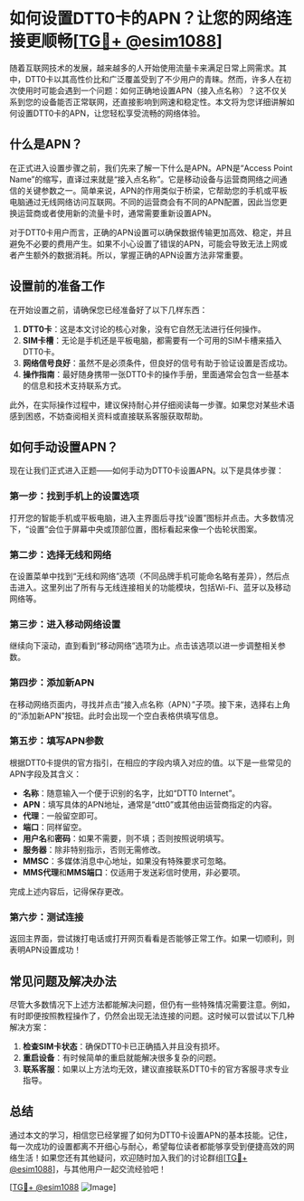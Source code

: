 # 如何设置DTT0卡的APN？让您的网络连接更顺畅[[TG💪+ @esim1088](https://t.me/s/esim1088)]

随着互联网技术的发展，越来越多的人开始使用流量卡来满足日常上网需求。其中，DTT0卡以其高性价比和广泛覆盖受到了不少用户的青睐。然而，许多人在初次使用时可能会遇到一个问题：如何正确地设置APN（接入点名称）？这不仅关系到您的设备能否正常联网，还直接影响到网速和稳定性。本文将为您详细讲解如何设置DTT0卡的APN，让您轻松享受流畅的网络体验。

## 什么是APN？

在正式进入设置步骤之前，我们先来了解一下什么是APN。APN是“Access Point Name”的缩写，直译过来就是“接入点名称”。它是移动设备与运营商网络之间通信的关键参数之一。简单来说，APN的作用类似于桥梁，它帮助您的手机或平板电脑通过无线网络访问互联网。不同的运营商会有不同的APN配置，因此当您更换运营商或者使用新的流量卡时，通常需要重新设置APN。

对于DTT0卡用户而言，正确的APN设置可以确保数据传输更加高效、稳定，并且避免不必要的费用产生。如果不小心设置了错误的APN，可能会导致无法上网或者产生额外的数据消耗。所以，掌握正确的APN设置方法非常重要。

## 设置前的准备工作

在开始设置之前，请确保您已经准备好了以下几样东西：

1. **DTT0卡**：这是本文讨论的核心对象，没有它自然无法进行任何操作。
2. **SIM卡槽**：无论是手机还是平板电脑，都需要有一个可用的SIM卡槽来插入DTT0卡。
3. **网络信号良好**：虽然不是必须条件，但良好的信号有助于验证设置是否成功。
4. **操作指南**：最好随身携带一张DTT0卡的操作手册，里面通常会包含一些基本的信息和技术支持联系方式。

此外，在实际操作过程中，建议保持耐心并仔细阅读每一步骤。如果您对某些术语感到困惑，不妨查阅相关资料或直接联系客服获取帮助。

## 如何手动设置APN？

现在让我们正式进入正题——如何手动为DTT0卡设置APN。以下是具体步骤：

### 第一步：找到手机上的设置选项
打开您的智能手机或平板电脑，进入主界面后寻找“设置”图标并点击。大多数情况下，“设置”会位于屏幕中央或顶部位置，图标看起来像一个齿轮状图案。

### 第二步：选择无线和网络
在设置菜单中找到“无线和网络”选项（不同品牌手机可能命名略有差异），然后点击进入。这里列出了所有与无线连接相关的功能模块，包括Wi-Fi、蓝牙以及移动网络等。

### 第三步：进入移动网络设置
继续向下滚动，直到看到“移动网络”选项为止。点击该选项以进一步调整相关参数。

### 第四步：添加新APN
在移动网络页面内，寻找并点击“接入点名称（APN）”子项。接下来，选择右上角的“添加新APN”按钮。此时会出现一个空白表格供填写信息。

### 第五步：填写APN参数
根据DTT0卡提供的官方指引，在相应的字段内填入对应的值。以下是一些常见的APN字段及其含义：
- **名称**：随意输入一个便于识别的名字，比如“DTT0 Internet”。
- **APN**：填写具体的APN地址，通常是“dtt0”或其他由运营商指定的内容。
- **代理**：一般留空即可。
- **端口**：同样留空。
- **用户名**和**密码**：如果不需要，则不填；否则按照说明填写。
- **服务器**：除非特别指示，否则无需修改。
- **MMSC**：多媒体消息中心地址，如果没有特殊要求可忽略。
- **MMS代理**和**MMS端口**：仅适用于发送彩信时使用，非必要项。

完成上述内容后，记得保存更改。

### 第六步：测试连接
返回主界面，尝试拨打电话或打开网页看看是否能够正常工作。如果一切顺利，则表明APN设置成功！

## 常见问题及解决办法

尽管大多数情况下上述方法都能解决问题，但仍有一些特殊情况需要注意。例如，有时即便按照教程操作了，仍然会出现无法连接的问题。这时候可以尝试以下几种解决方案：

1. **检查SIM卡状态**：确保DTT0卡已正确插入并且没有损坏。
2. **重启设备**：有时候简单的重启就能解决很多复杂的问题。
3. **联系客服**：如果以上方法均无效，建议直接联系DTT0卡的官方客服寻求专业指导。

## 总结

通过本文的学习，相信您已经掌握了如何为DTT0卡设置APN的基本技能。记住，每一次成功的设置都离不开细心与耐心，希望每位读者都能够享受到便捷高效的网络生活！如果您还有其他疑问，欢迎随时加入我们的讨论群组[[TG💪+ @esim1088](https://t.me/s/esim1088)]，与其他用户一起交流经验吧！

[[TG💪+ @esim1088](https://t.me/s/esim1088) ![Image](https://i.postimg.cc/4NQfJmqS/Snipaste-2025-05-13-00-14-12.png)]